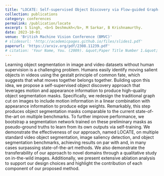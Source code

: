 ```yaml
---
title: "LOCATE: Self-supervised Object Discovery via Flow-guided Graph-cut and Bootstrapped Self-training"
collection: publications
category: conferences
permalink: /publication/locate
excerpt: S Singh, <b>S Deshmukh</b>, M Sarkar, B Krishnamurthy. 
date: 2023-10-01
venue: 'British Machine Vision Conference (BMVC)'
# slidesurl: 'http://academicpages.github.io/files/slides1.pdf'
paperurl: 'https://arxiv.org/pdf/2308.11239.pdf'
# citation: 'Your Name, You. (2009). &quot;Paper Title Number 1.&quot; <i>Journal 1</i>. 1(1).'
---
```


Learning object segmentation in image and video datasets without human supervision is a challenging problem. Humans easily identify moving salient objects in videos using the gestalt principle of common fate, which suggests that what moves together belongs together. Building upon this idea, we propose a self-supervised object discovery approach that leverages motion and appearance information to produce high-quality object segmentation masks. Specifically, we redesign the traditional graph cut on images to include motion information in a linear combination with appearance information to produce edge weights. Remarkably, this step produces object segmentation masks comparable to the current state-of-the-art on multiple benchmarks. To further improve performance, we bootstrap a segmentation network trained on these preliminary masks as pseudo-ground truths to learn from its own outputs via self-training. We demonstrate the effectiveness of our approach, named LOCATE, on multiple standard video object segmentation, image saliency detection, and object segmentation benchmarks, achieving results on par with and, in many cases surpassing state-of-the-art methods. We also demonstrate the transferability of our approach to novel domains through a qualitative study on in-the-wild images. Additionally, we present extensive ablation analysis to support our design choices and highlight the contribution of each component of our proposed method.

